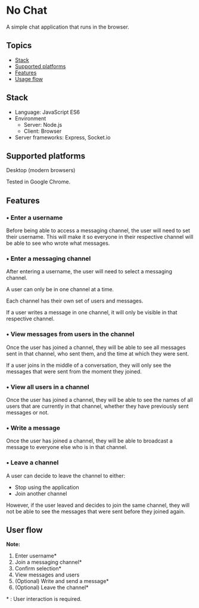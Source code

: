 # No Chat

A simple chat application that runs in the browser.

## Topics
- [Stack](#stack)
- [Supported platforms](#supported-platforms)
- [Features](#features)
- [Usage flow](#user-flow)

## Stack
- Language: JavaScript ES6
- Environment
  - Server: Node.js
  - Client: Browser
- Server frameworks: Express, Socket.io

## Supported platforms
Desktop (modern browsers)

Tested in Google Chrome.

## Features

### • Enter a username
Before being able to access a messaging channel, 
the user will need to set their username.
This will make it so everyone in their respective channel
will be able to see who wrote what messages.

### • Enter a messaging channel
After entering a username, the user will need to select a messaging channel.

A user can only be in one channel at a time.

Each channel has their own set of users and messages.

If a user writes a message in one channel, it will only be visible in that respective channel.

### • View messages from users in the channel
Once the user has joined a channel, they will be able to see all messages sent in that channel, 
who sent them, and the time at which they were sent.

If a user joins in the middle of a conversation, they will only see the messages that were sent from the 
moment they joined.

### • View all users in a channel
Once the user has joined a channel, they will be able to see the names of all users
that are currently in that channel, whether they have previously sent messages or not.

### • Write a message
Once the user has joined a channel, they will be able to broadcast a message to everyone else who is in that channel.

### • Leave a channel

A user can decide to leave the channel to either:
- Stop using the application
- Join another channel

However, if the user leaved and decides to join the same channel,
they will not be able to see the messages that were sent before they joined again.

## User flow

**Note:**

1. Enter username* 
2. Join a messaging channel*
3. Confirm selection*
4. View messages and users
5. (Optional) Write and send a message*
6. (Optional) Leave the channel*

*&nbsp;: User interaction is required.